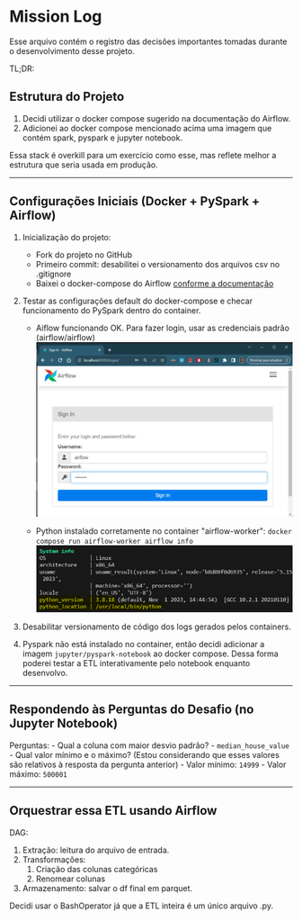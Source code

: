 # Mission Log

Esse arquivo contém o registro das decisões importantes tomadas durante o desenvolvimento desse projeto.

TL;DR:

## Estrutura do Projeto

1. Decidi utilizar o docker compose sugerido na documentação do Airflow.
2. Adicionei ao docker compose mencionado acima uma imagem que contém spark, pyspark e jupyter notebook.

Essa stack é overkill para um exercício como esse, mas reflete melhor a estrutura que seria usada em produção.

---

## Configurações Iniciais (Docker + PySpark + Airflow)

1. Inicialização do projeto:
    - Fork do projeto no GitHub
    - Primeiro commit: desabilitei o versionamento dos arquivos csv no .gitignore
    - Baixei o docker-compose do Airflow [conforme a documentação](https://airflow.apache.org/docs/apache-airflow/stable/howto/docker-compose/index.html#fetching-docker-compose-yaml)

2. Testar as configurações default do docker-compose e checar funcionamento do PySpark dentro do container.
    - Aiflow funcionando OK. Para fazer login, usar as credenciais padrão (airflow/airflow)
    ![Alt text](assets/img/image.png)

    - Python instalado corretamente no container "airflow-worker":
        ```docker compose run airflow-worker airflow info```
    ![Alt text](assets/img/image-1.png)

3. Desabilitar versionamento de código dos logs gerados pelos containers.

4. Pyspark não está instalado no container, então decidi adicionar a imagem `jupyter/pyspark-notebook` ao docker compose. Dessa forma poderei testar a ETL interativamente pelo notebook enquanto desenvolvo.

---

## Respondendo às Perguntas do Desafio (no Jupyter Notebook)

Perguntas:
    - Qual a coluna com maior desvio padrão?
        - `median_house_value`
    - Qual valor mínimo e o máximo? (Estou considerando que esses valores são relativos à resposta da pergunta anterior)
        - Valor mínimo: `14999`
        - Valor máximo: `500001`

---

## Orquestrar essa ETL usando Airflow

DAG:
1. Extração: leitura do arquivo de entrada.
2. Transformações:
    1. Criação das colunas categóricas
    2. Renomear colunas
3. Armazenamento: salvar o df final em parquet.

Decidi usar o BashOperator já que a ETL inteira é um único arquivo .py.